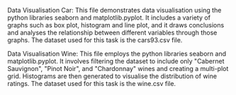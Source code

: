 Data Visualisation Car:
This file demonstrates data visualisation using the python libraries seaborn and matplotlib.pyplot.
It includes a variety of graphs such as box plot, histogram and line plot,
and it draws conclusions and analyses the relationship between different variables through those graphs.
The dataset used for this task is the cars93.csv file.

Data Visualisation Wine:
This file employs the python libraries seaborn and matplotlib.pyplot.
It involves filtering the dataset to include only "Cabernet Sauvignon", "Pinot Noir", and "Chardonnay" wines and creating a multi-plot grid. 
Histograms are then generated to visualise the distribution of wine ratings.
The dataset used for this task is the wine.csv file.



